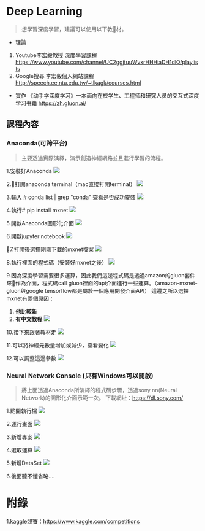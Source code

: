 # Deep Learning
> 想學習深度學習，建議可以使用以下教材。
- 理論
1. Youtube李宏毅教授 深度學習課程
https://www.youtube.com/channel/UC2ggjtuuWvxrHHHiaDH1dlQ/playlists
2. Google搜尋 李宏毅個人網站課程
http://speech.ee.ntu.edu.tw/~tlkagk/courses.html

- 實作
《动手学深度学习》一本面向在校学生、工程师和研究人员的交互式深度学习书籍
 https://zh.gluon.ai/

## 課程內容
### Anaconda(可跨平台)
> 主要透過實際演繹，演示創造神經網路並且進行學習的流程。

1.安裝好Anaconda
![](/assets/1.jpg)

2.打開anaconda terminal（mac直接打開terminal）
![](/assets/2.jpg)

3.輸入 # conda list | grep "conda" 查看是否成功安裝
![](/assets/3.jpg)

4.執行# pip install mxnet
![](/assets/4.jpg)

5.開啟Anaconda圖形化介面
![](/assets/5.jpg)

6.開啟jupyter notebook
![](/assets/6.jpg)

7.打開後選擇剛剛下載的mxnet檔案
![](/assets/7.jpg)

8.執行裡面的程式碼（安裝好mxnet之後）
![](/assets/8.jpg)

9.因為深度學習需要很多運算，因此我們這邊程式碼是透過amazon的gluon套件來作為介面，程式碼call gluon裡面的api介面進行一些運算。（amazon-mxnet-gluon與google tensorflow都是屬於一個應用開發介面API）
這邊之所以選擇mxnet有兩個原因：
1. **他比較新**
2. **有中文教程**
![](/assets/9.jpg)

10.接下來跟著教材走
![](/assets/10.jpg)

11.可以將神經元數量增加或減少，查看變化
![](/assets/11.jpg)

12.可以調整這邊參數
![](/assets/12.jpg)

### Neural Network Console (只有Windows可以開啟)
> 將上面透過Anaconda所演繹的程式碼步驟，透過sony nn(Neural Network)的圖形化介面示範一次。
下載網址：https://dl.sony.com/

1.點開執行檔
![](/assets/13.jpg)

2.運行畫面
![](/assets/14.jpg)

3.新增專案
![](/assets/15.jpg)

4.選取運算
![](/assets/16.jpg)

5.新增DataSet
![](/assets/17.jpg)

6.後面聽不懂省略....


# 附錄
1.kaggle競賽：https://www.kaggle.com/competitions
